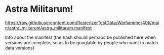 # Astra Militarum!

https://raw.githubusercontent.com/RosterizerTestData/Warhammer40k/main/astra_militarum/astra_militarum.manifest

Info about the manifest (the hash should perhaps be published here when versions are complete, so as to be googlable by people who want to match data versions)
